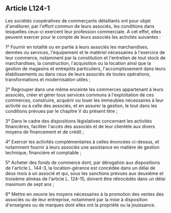 Article L124-1
----
Les sociétés coopératives de commerçants détaillants ont pour objet d'améliorer,
par l'effort commun de leurs associés, les conditions dans lesquelles ceux-ci
exercent leur profession commerciale. A cet effet, elles peuvent exercer pour le
compte de leurs associés les activités suivantes :

1° Fournir en totalité ou en partie à leurs associés les marchandises, denrées
ou services, l'équipement et le matériel nécessaires à l'exercice de leur
commerce, notamment par la constitution et l'entretien de tout stock de
marchandises, la construction, l'acquisition ou la location ainsi que la gestion
de magasins et entrepôts particuliers, l'accomplissement dans leurs
établissements ou dans ceux de leurs associés de toutes opérations,
transformations et modernisation utiles ;

2° Regrouper dans une même enceinte les commerces appartenant à leurs associés,
créer et gérer tous services communs à l'exploitation de ces commerces,
construire, acquérir ou louer les immeubles nécessaires à leur activité ou à
celle des associés, et en assurer la gestion, le tout dans les conditions
prévues par le chapitre V du présent titre ;

3° Dans le cadre des dispositions législatives concernant les activités
financières, faciliter l'accès des associés et de leur clientèle aux divers
moyens de financement et de crédit ;

4° Exercer les activités complémentaires à celles énoncées ci-dessus, et
notamment fournir à leurs associés une assistance en matière de gestion
technique, financière et comptable ;

5° Acheter des fonds de commerce dont, par dérogation aux dispositions de
l'article L. 144-3, la location-gérance est concédée dans un délai de deux mois
à un associé et qui, sous les sanctions prévues aux deuxième et troisième
alinéas de l'article L. 124-15, doivent être rétrocédés dans un délai maximum de
sept ans ;

6° Mettre en oeuvre les moyens nécessaires à la promotion des ventes des
associés ou de leur entreprise, notamment par la mise à disposition d'enseignes
ou de marques dont elles ont la propriété ou la jouissance.
